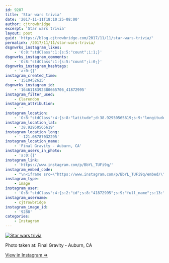 ```yaml
---
id: 9287
title: 'Star wars trivia'
date: '2017-11-11T18:10:25-08:00'
author: cjtrowbridge
excerpt: 'Star wars trivia'
layout: post
guid: 'https://blog.cjtrowbridge.com/2017/11/11/star-wars-trivia/'
permalink: /2017/11/11/star-wars-trivia/
dsgnwrks_instagram_likes:
    - 'O:8:"stdClass":1:{s:5:"count";i:1;}'
dsgnwrks_instagram_comments:
    - 'O:8:"stdClass":1:{s:5:"count";i:0;}'
dsgnwrks_instagram_hashtags:
    - 'a:0:{}'
instagram_created_time:
    - '1510452625'
dsgnwrks_instagram_id:
    - '1646118392380665706_41872995'
instagram_filter_used:
    - Clarendon
instagram_attribution:
    - ''
instagram_location:
    - 'O:8:"stdClass":4:{s:8:"latitude";d:38.92950565619;s:9:"longitude";d:-121.08787032295;s:4:"name";s:26:"Final Gravity - Auburn, CA";s:2:"id";i:1019654393;}'
instagram_location_lat:
    - '38.92950565619'
instagram_location_long:
    - '-121.08787032295'
instagram_location_name:
    - 'Final Gravity - Auburn, CA'
instagram_users_in_photo:
    - 'a:0:{}'
instagram_link:
    - 'https://www.instagram.com/p/BbYL_TUFi9q/'
instagram_embed_code:
    - "\n<iframe src=\"https://www.instagram.com/p/BbYL_TUFi9q/embed/\" width=\"612\" height=\"710\" frameborder=\"0\" scrolling=\"no\" allowtransparency=\"true\" class=\"insta-image-embed\"></iframe>\n"
instagram_type:
    - image
instagram_user:
    - 'O:8:"stdClass":4:{s:2:"id";s:8:"41872995";s:9:"full_name";s:13:"CJ Trowbridge";s:15:"profile_picture";s:96:"https://scontent.cdninstagram.com/t51.2885-19/s150x150/13724650_1188772791164794_142557231_a.jpg";s:8:"username";s:12:"cjtrowbridge";}'
instagram_username:
    - cjtrowbridge
instagram_image_id:
    - '9288'
categories:
    - Instagram
---
```


[![Star wars trivia](https://blog.cjtrowbridge.com/wp-content/uploads/2017/11/1510452625-1-1.jpg)](https://www.instagram.com/p/BbYL_TUFi9q/)

Photo taken at: Final Gravity - Auburn, CA

[View in Instagram ⇒](https://www.instagram.com/p/BbYL_TUFi9q/)